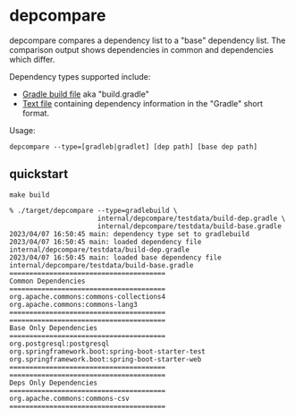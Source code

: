 # depcompare

depcompare compares a dependency list to a "base" dependency list. The comparison output shows dependencies
in common and dependencies which differ.

Dependency types supported include:
- [Gradle build file](internal/depcompare/build-base.gradle) aka "build.gradle"
- [Text file](internal/depcompare/gradle-base.txt) containing dependency information in the "Gradle" short format.

Usage:
```
depcompare --type=[gradleb|gradlet] [dep path] [base dep path]
```

## quickstart
```shell
make build

% ./target/depcompare --type=gradlebuild \
                      internal/depcompare/testdata/build-dep.gradle \
                      internal/depcompare/testdata/build-base.gradle
2023/04/07 16:50:45 main: dependency type set to gradlebuild
2023/04/07 16:50:45 main: loaded dependency file internal/depcompare/testdata/build-dep.gradle
2023/04/07 16:50:45 main: loaded base dependency file internal/depcompare/testdata/build-base.gradle
=======================================
Common Dependencies
=======================================
org.apache.commons:commons-collections4
org.apache.commons:commons-lang3
=======================================
=======================================
Base Only Dependencies
=======================================
org.postgresql:postgresql
org.springframework.boot:spring-boot-starter-test
org.springframework.boot:spring-boot-starter-web
=======================================
=======================================
Deps Only Dependencies
=======================================
org.apache.commons:commons-csv
=======================================
```
